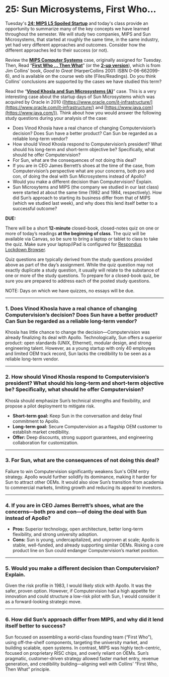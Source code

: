 # 25: Sun Microsystems, First Who...

Tuesday's **[24: MIPS L5 Spoiled Startup](https://canvas.upenn.edu/courses/1840993/assignments/13056783)** and today's class provide an opportunity to summarize many of the key concepts we have learned throughout the semester. We will study two companies, MIPS and Sun Microsystems, that started at roughly the same time, in the same industry, yet had very different approaches and outcomes. Consider how the different approaches led to their success (or not).

Review the [**MIPS Computer Systems**](https://hbsp.harvard.edu/tu/bf5e8939) case, originally assigned for Tuesday. Then, Read “**[First Who … Then What](https://canvas.upenn.edu/courses/1840993/files/142003032/download?wrap=1)**” (or the **[2-up version](https://canvas.upenn.edu/courses/1840993/files/142003116/download?wrap=1)**), which is from Jim Collins’ book, *Good to Great* (HarperCollins 2001: ISBN 0-06-662099-6), and is available on the course web site (Files/Readings). Do you think Collins’ conclusions are supported by the cases we have studied this term?

Read the “[**Vinod Khosla and Sun Microsystems (A)**](https://hbsp.harvard.edu/tu/e0368be9)” case. This is a very interesting case about the startup days of Sun Microsystems which was acquired by Oracle in 2010 ([https://www.oracle.com/it-infrastructure/](https://www.oracle.com/it-infrastructure/) and [https://www.java.com](https://www.java.com/)). Think about how you would answer the following study questions during your analysis of the case:

- Does Vinod Khosla have a real chance of changing Computervision’s decision? Does Sun have a better product? Can Sun be regarded as a reliable long-term vendor?
- How should Vinod Khosla respond to Computervision’s president? What should his long-term and short-term objective be? Specifically, what should he offer Computervision?
- For Sun, what are the consequences of not doing this deal?
- If you are in CEO James Berrett’s shoes at the time of the case, from Computervision’s perspective what are your concerns, both pro and con, of doing the deal with Sun Microsystems instead of Apollo?
- Would you make a different decision than Computervision? Explain.
- Sun Microsytems and MIPS (the company we studied in our last class) were started at about the same time (1982 and 1984, respectively). How did Sun’s approach to starting its business differ from that of MIPS (which we studied last week), and why does this lend itself better to a successful outcome?

**DUE:**

There will be a short **12-minute** closed-book, closed-notes quiz on one or more of today’s readings **at the beginning of class**. The quiz will be available via Canvas, so be sure to bring a laptop or tablet to class to take the quiz. Make sure your laptop/iPad is configured for [Respondus Lockdown Browser](https://canvas.upenn.edu/courses/1840993/quizzes/3417408).

Quiz questions are typically derived from the study questions provided above as part of the day’s assignment. While the quiz question may not exactly duplicate a study question, it usually will relate to the substance of one or more of the study questions. To prepare for a closed-book quiz, be sure you are prepared to address each of the posted study questions.

NOTE: Days on which we have quizzes, no essays will be due.

---

### 1. **Does Vinod Khosla have a real chance of changing Computervision’s decision? Does Sun have a better product? Can Sun be regarded as a reliable long-term vendor?**

Khosla has little chance to change the decision—Computervision was already finalizing its deal with Apollo. Technologically, Sun offers a superior product: open standards (UNIX, Ethernet), modular design, and strong engineering talent. However, as a young startup with only 40 employees and limited OEM track record, Sun lacks the credibility to be seen as a reliable long-term vendor.

------

### 2. **How should Vinod Khosla respond to Computervision’s president? What should his long-term and short-term objective be? Specifically, what should he offer Computervision?**

Khosla should emphasize Sun’s technical strengths and flexibility, and propose a pilot deployment to mitigate risk.

- **Short-term goal:** Keep Sun in the conversation and delay final commitment to Apollo.
- **Long-term goal:** Secure Computervision as a flagship OEM customer to establish market credibility.
- **Offer:** Deep discounts, strong support guarantees, and engineering collaboration for customization.

------

### 3. **For Sun, what are the consequences of not doing this deal?**

Failure to win Computervision significantly weakens Sun's OEM entry strategy. Apollo would further solidify its dominance, making it harder for Sun to attract other OEMs. It would also slow Sun’s transition from academia to commercial markets, limiting growth and reducing its appeal to investors.

------

### 4. **If you are in CEO James Berrett’s shoes, what are the concerns—both pro and con—of doing the deal with Sun instead of Apollo?**

- **Pros:** Superior technology, open architecture, better long-term flexibility, and strong university adoption.
- **Cons:** Sun is young, undercapitalized, and unproven at scale; Apollo is stable, well-funded, and already supporting similar OEMs. Risking a core product line on Sun could endanger Computervision’s market position.

------

### 5. **Would you make a different decision than Computervision? Explain.**

Given the risk profile in 1983, I would likely stick with Apollo. It was the safer, proven option. However, if Computervision had a high appetite for innovation and could structure a low-risk pilot with Sun, I would consider it as a forward-looking strategic move.

------

### 6. **How did Sun’s approach differ from MIPS, and why did it lend itself better to success?**

Sun focused on assembling a world-class founding team (“First Who”), using off-the-shelf components, targeting the university market, and building scalable, open systems. In contrast, MIPS was highly tech-centric, focused on proprietary RISC chips, and overly reliant on OEMs. Sun’s pragmatic, customer-driven strategy allowed faster market entry, revenue generation, and credibility building—aligning well with Collins’ “First Who, Then What” principle.


